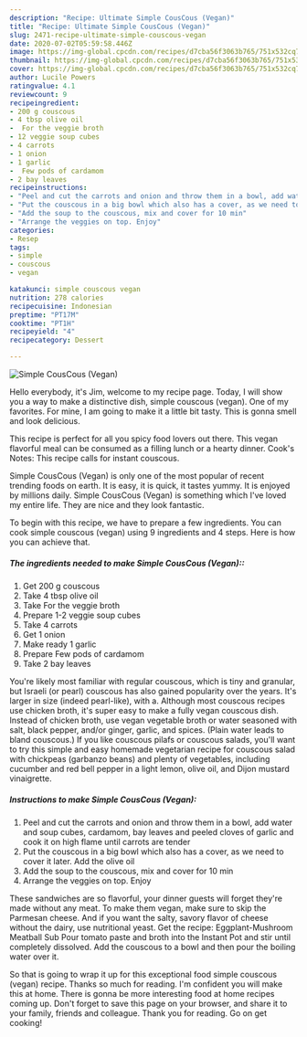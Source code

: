 ```yaml
---
description: "Recipe: Ultimate Simple CousCous (Vegan)"
title: "Recipe: Ultimate Simple CousCous (Vegan)"
slug: 2471-recipe-ultimate-simple-couscous-vegan
date: 2020-07-02T05:59:58.446Z
image: https://img-global.cpcdn.com/recipes/d7cba56f3063b765/751x532cq70/simple-couscous-vegan-recipe-main-photo.jpg
thumbnail: https://img-global.cpcdn.com/recipes/d7cba56f3063b765/751x532cq70/simple-couscous-vegan-recipe-main-photo.jpg
cover: https://img-global.cpcdn.com/recipes/d7cba56f3063b765/751x532cq70/simple-couscous-vegan-recipe-main-photo.jpg
author: Lucile Powers
ratingvalue: 4.1
reviewcount: 9
recipeingredient:
- 200 g couscous
- 4 tbsp olive oil
-  For the veggie broth
- 12 veggie soup cubes
- 4 carrots
- 1 onion
- 1 garlic
-  Few pods of cardamom
- 2 bay leaves
recipeinstructions:
- "Peel and cut the carrots and onion and throw them in a bowl, add water and soup cubes, cardamom, bay leaves and peeled cloves of garlic and cook it on high flame until carrots are tender"
- "Put the couscous in a big bowl which also has a cover, as we need to cover it later. Add the olive oil"
- "Add the soup to the couscous, mix and cover for 10 min"
- "Arrange the veggies on top. Enjoy"
categories:
- Resep
tags:
- simple
- couscous
- vegan

katakunci: simple couscous vegan
nutrition: 278 calories
recipecuisine: Indonesian
preptime: "PT17M"
cooktime: "PT1H"
recipeyield: "4"
recipecategory: Dessert

---
```



![Simple CousCous (Vegan)](https://img-global.cpcdn.com/recipes/d7cba56f3063b765/751x532cq70/simple-couscous-vegan-recipe-main-photo.jpg)

Hello everybody, it's Jim, welcome to my recipe page. Today, I will show you a way to make a distinctive dish, simple couscous (vegan). One of my favorites. For mine, I am going to make it a little bit tasty. This is gonna smell and look delicious.

This recipe is perfect for all you spicy food lovers out there. This vegan flavorful meal can be consumed as a filling lunch or a hearty dinner. Cook&#39;s Notes: This recipe calls for instant couscous.

Simple CousCous (Vegan) is only one of the most popular of recent trending foods on earth. It is easy, it is quick, it tastes yummy. It is enjoyed by millions daily. Simple CousCous (Vegan) is something which I've loved my entire life. They are nice and they look fantastic.


To begin with this recipe, we have to prepare a few ingredients. You can cook simple couscous (vegan) using 9 ingredients and 4 steps. Here is how you can achieve that.

##### The ingredients needed to make Simple CousCous (Vegan)::

1. Get 200 g couscous
1. Take 4 tbsp olive oil
1. Take  For the veggie broth
1. Prepare 1-2 veggie soup cubes
1. Take 4 carrots
1. Get 1 onion
1. Make ready 1 garlic
1. Prepare  Few pods of cardamom
1. Take 2 bay leaves


You&#39;re likely most familiar with regular couscous, which is tiny and granular, but Israeli (or pearl) couscous has also gained popularity over the years. It&#39;s larger in size (indeed pearl-like), with a. Although most couscous recipes use chicken broth, it&#39;s super easy to make a fully vegan couscous dish. Instead of chicken broth, use vegan vegetable broth or water seasoned with salt, black pepper, and/or ginger, garlic, and spices. (Plain water leads to bland couscous.) If you like couscous pilafs or couscous salads, you&#39;ll want to try this simple and easy homemade vegetarian recipe for couscous salad with chickpeas (garbanzo beans) and plenty of vegetables, including cucumber and red bell pepper in a light lemon, olive oil, and Dijon mustard vinaigrette. 

##### Instructions to make Simple CousCous (Vegan):

1. Peel and cut the carrots and onion and throw them in a bowl, add water and soup cubes, cardamom, bay leaves and peeled cloves of garlic and cook it on high flame until carrots are tender
1. Put the couscous in a big bowl which also has a cover, as we need to cover it later. Add the olive oil
1. Add the soup to the couscous, mix and cover for 10 min
1. Arrange the veggies on top. Enjoy


These sandwiches are so flavorful, your dinner guests will forget they&#39;re made without any meat. To make them vegan, make sure to skip the Parmesan cheese. And if you want the salty, savory flavor of cheese without the dairy, use nutritional yeast. Get the recipe: Eggplant-Mushroom Meatball Sub Pour tomato paste and broth into the Instant Pot and stir until completely dissolved. Add the couscous to a bowl and then pour the boiling water over it. 

So that is going to wrap it up for this exceptional food simple couscous (vegan) recipe. Thanks so much for reading. I'm confident you will make this at home. There is gonna be more interesting food at home recipes coming up. Don't forget to save this page on your browser, and share it to your family, friends and colleague. Thank you for reading. Go on get cooking!
